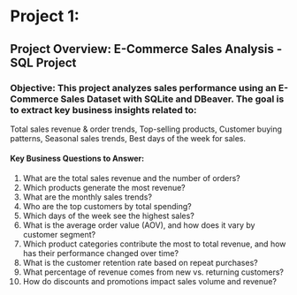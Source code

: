 # Project 1:
 ## Project Overview: E-Commerce Sales Analysis - SQL Project
 ### Objective: This project analyzes sales performance using an E-Commerce Sales Dataset with SQLite and DBeaver. The goal is to extract key business insights related to:
Total sales revenue & order trends,
Top-selling products,
Customer buying patterns,
Seasonal sales trends,
Best days of the week for sales.

#### Key Business Questions to Answer:
1) What are the total sales revenue and the number of orders?
2) Which products generate the most revenue?
3) What are the monthly sales trends?
4) Who are the top customers by total spending?
5) Which days of the week see the highest sales?
6) What is the average order value (AOV), and how does it vary by customer segment?
7) Which product categories contribute the most to total revenue, and how has their performance changed over time?
8) What is the customer retention rate based on repeat purchases?
9) What percentage of revenue comes from new vs. returning customers?
10) How do discounts and promotions impact sales volume and revenue?
